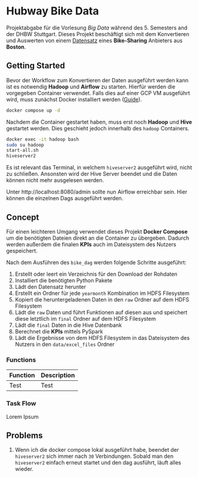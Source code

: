 # Hubway Bike Data

Projektabgabe für die Vorlesung _Big Data_ während des 5. Semesters and der DHBW Stuttgart. Dieses Projekt beschäftigt sich mit dem Konvertieren und Auswerten von einem [Datensatz](https://www.kaggle.com/datasets/acmeyer/hubway-data) eines **Bike-Sharing** Anbieters aus **Boston**.

## Getting Started

Bevor der Workflow zum Konvertieren der Daten ausgeführt werden kann ist es notwendig **Hadoop** und **Airflow** zu starten. Hierfür werden die vorgegeben Container verwendet. Falls dies auf einer GCP VM ausgeführt wird, muss zunächst Docker installiert werden ([Guide](https://docs.docker.com/engine/install/ubuntu/)).

```bash
docker compose up -d
```

Nachdem die Container gestartet haben, muss erst noch **Hadoop** und **Hive** gestartet werden. Dies geschieht jedoch innerhalb des `hadoop` Containers.

```bash
docker exec -it hadoop bash
sudo su hadoop
start-all.sh
hiveserver2
```

Es ist relevant das Terminal, in welchem `hiveserver2` ausgeführt wird, nicht zu schließen. Ansonsten wird der Hive Server beendet und die Daten können nicht mehr ausgelesen werden.

Unter http://localhost:8080/admin sollte nun Airflow erreichbar sein. Hier können die einzelnen Dags ausgeführt werden.

## Concept

Für einen leichteren Umgang verwendet dieses Projekt **Docker Compose** um die benötigten Dateien direkt an die Container zu übergeben. Dadurch werden außerdem die finalen **KPIs** auch im Dateisystem des Nutzers gespeichert.

Nach dem Ausführen des `bike_dag` werden folgende Schritte ausgeführt:

1. Erstellt oder leert ein Verzeichnis für den Download der Rohdaten
2. Installiert die benötigten Python Pakete
3. Lädt den Datensatz herunter
4. Erstellt ein Ordner für jede `yearmonth` Kombination im HDFS Filesystem
5. Kopiert die heruntergeladenen Daten in den `raw` Ordner auf dem HDFS Filesystem
6. Lädt die `raw` Daten und führt Funktionen auf diesen aus und speichert diese letztlich im `final` Ordner auf dem HDFS Filesystem
7. Lädt die `final` Daten in die Hive Datenbank
8. Berechnet die **KPIs** mittels PySpark
9. Lädt die Ergebnisse von dem HDFS Filesystem in das Dateisystem des Nutzers in den `data/excel_files` Ordner

### Functions

| Function | Description |
| -------- | ----------- |
| Test     | Test        |

### Task Flow

Lorem Ipsum

## Problems

1. Wenn ich die docker compose lokal ausgeführt habe, beendet der `hiveserver2` sich immer nach `30` Verbindungen. Sobald man den `hiveserver2` einfach erneut startet und den dag ausführt, läuft alles wieder.
